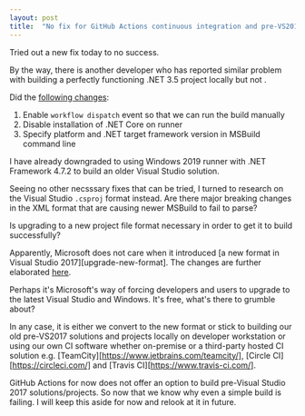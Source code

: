 ```yaml
---
layout: post
title:  "No fix for GitHub Actions continuous integration and pre-VS2017 projects"
---
```


Tried out a new fix today to no success.

By the way, there is another developer who has reported similar problem with
building a perfectly functioning .NET 3.5 project locally but not .

Did the [following changes][commit]:

1. Enable `workflow dispatch` event so that we can run the build manually
2. Disable installation of .NET Core on runner
3. Specify platform and .NET target framework version in MSBuild command line

I have already downgraded to using Windows 2019 runner with .NET Framework 4.7.2
to build an older Visual Studio solution.

Seeing no other necsssary fixes that can be tried, I turned to research on the
Visual Studio `.csproj` format instead. Are there major breaking changes in the
XML format that are causing newer MSBuild to fail to parse?

Is upgrading to a new project file format necessary in order to get it to build 
successfully?

Apparently, Microsoft does not care when it introduced 
[a new format in Visual Studio 2017][upgrade-new-format]. The changes are 
further elaborated [here][new-format].

Perhaps it's Microsoft's way of forcing developers and users to upgrade to the 
latest Visual Studio and Windows. It's free, what's there to grumble about?

In any case, it is either we convert to the new format or stick to building our
old pre-VS2017 solutions and projects locally on developer workstation or using 
our own CI software whether on-premise or a third-party hosted CI solution e.g.
[TeamCity][https://www.jetbrains.com/teamcity/], 
[Circle CI][https://circleci.com/] and 
[Travis CI][https://www.travis-ci.com/].

GitHub Actions for now does not offer an option to build pre-Visual Studio 2017
solutions/projects. So now that we know why even a simple build is failing. I
will keep this aside for now and relook at it in future.

[commit]: https://github.com/gyk4j/wreck-net/commit/911abeca303e449ff1c2be8aced67b08c11c2acc
[ugrade-new-format]: https://www.hanselman.com/blog/upgrading-an-existing-net-project-files-to-the-lean-new-csproj-format-from-net-core
[new-format]: https://natemcmaster.com/blog/2017/03/09/vs2015-to-vs2017-upgrade/